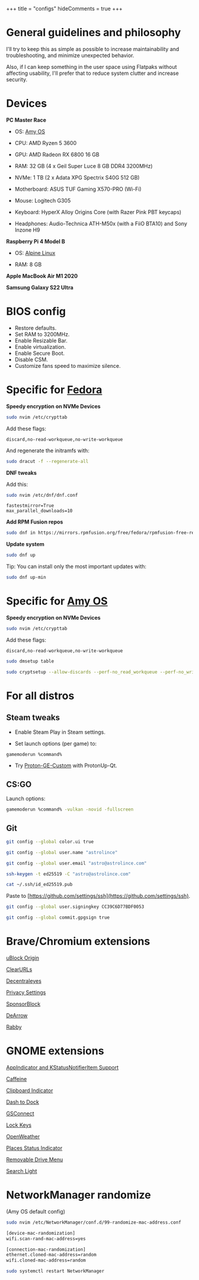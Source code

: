 +++
title = "configs"
hideComments = true
+++

# General guidelines and philosophy

I'll try to keep this as simple as possible to increase maintainability and troubleshooting, and minimize unexpected behavior.

Also, if I can keep something in the user space using Flatpaks without affecting usability, I'll prefer that to reduce system clutter and increase security.

# Devices

**PC Master Race**

- OS: [Amy OS](https://github.com/astrolince/amy-os)

- CPU: AMD Ryzen 5 3600

- GPU: AMD Radeon RX 6800 16 GB

- RAM: 32 GB (4 x Geil Super Luce 8 GB DDR4 3200MHz)

- NVMe: 1 TB (2 x Adata XPG Spectrix S40G 512 GB)

- Motherboard: ASUS TUF Gaming X570-PRO (Wi-Fi)

- Mouse: Logitech G305

- Keyboard: HyperX Alloy Origins Core (with Razer Pink PBT keycaps)

- Headphones: Audio-Technica ATH-M50x (with a FiiO BTA10) and Sony Inzone H9

**Raspberry Pi 4 Model B**

- OS: [Alpine Linux](https://www.alpinelinux.org/downloads/)

- RAM: 8 GB

**Apple MacBook Air M1 2020**

**Samsung Galaxy S22 Ultra**

# BIOS config

- Restore defaults.
- Set RAM to 3200MHz.
- Enable Resizable Bar.
- Enable virtualization.
- Enable Secure Boot.
- Disable CSM.
- Customize fans speed to maximize silence.

# Specific for [Fedora](https://getfedora.org/)

**Speedy encryption on NVMe Devices**

```bash
sudo nvim /etc/crypttab
```

Add these flags:

```vim
discard,no-read-workqueue,no-write-workqueue
```

And regenerate the initramfs with:

```bash
sudo dracut -f --regenerate-all
```

**DNF tweaks**

Add this:

```bash
sudo nvim /etc/dnf/dnf.conf
```

```vim
fastestmirror=True
max_parallel_downloads=10
```

**Add RPM Fusion repos**

```bash
sudo dnf in https://mirrors.rpmfusion.org/free/fedora/rpmfusion-free-release-$(rpm -E %fedora).noarch.rpm https://mirrors.rpmfusion.org/nonfree/fedora/rpmfusion-nonfree-release-$(rpm -E %fedora).noarch.rpm
```

**Update system**

```bash
sudo dnf up
```

Tip: You can install only the most important updates with:

```bash
sudo dnf up-min
```

# Specific for [Amy OS](https://github.com/astrolince/amy-os)

**Speedy encryption on NVMe Devices**

```bash
sudo nvim /etc/crypttab
```

Add these flags:

```vim
discard,no-read-workqueue,no-write-workqueue
```

```bash
sudo dmsetup table
```

```bash
sudo cryptsetup --allow-discards --perf-no_read_workqueue --perf-no_write_workqueue --persistent refresh luks-blablabla
```

# For all distros

## Steam tweaks

- Enable Steam Play in Steam settings.

- Set launch options (per game) to:

```bash
gamemoderun %command%
```

- Try [Proton-GE-Custom](https://github.com/gloriouseggroll/proton-ge-custom) with ProtonUp-Qt.

## CS:GO

Launch options:

```bash
gamemoderun %command% -vulkan -novid -fullscreen
```

## Git

```bash
git config --global color.ui true
```

```bash
git config --global user.name "astrolince"
```

```bash
git config --global user.email "astro@astrolince.com"
```

```bash
ssh-keygen -t ed25519 -C "astro@astrolince.com"
```

```bash
cat ~/.ssh/id_ed25519.pub
```

Paste to [https://github.com/settings/ssh](https://github.com/settings/ssh).

```bash
git config --global user.signingkey CC39C6D77BDF0053
```

```bash
git config --global commit.gpgsign true
```

# Brave/Chromium extensions

[uBlock Origin](https://chromewebstore.google.com/detail/ublock-origin/cjpalhdlnbpafiamejdnhcphjbkeiagm)

[ClearURLs](https://chrome.google.com/webstore/detail/clearurls/lckanjgmijmafbedllaakclkaicjfmnk)

[Decentraleyes](https://chrome.google.com/webstore/detail/decentraleyes/ldpochfccmkkmhdbclfhpagapcfdljkj)

[Privacy Settings](https://chrome.google.com/webstore/detail/privacy-settings/ijadljdlbkfhdoblhaedfgepliodmomj)

[SponsorBlock](https://chromewebstore.google.com/detail/sponsorblock-for-youtube/mnjggcdmjocbbbhaepdhchncahnbgone)

[DeArrow](https://chromewebstore.google.com/detail/dearrow-better-titles-and/enamippconapkdmgfgjchkhakpfinmaj)

[Rabby](https://chrome.google.com/webstore/detail/rabby/acmacodkjbdgmoleebolmdjonilkdbch)

# GNOME extensions

[AppIndicator and KStatusNotifierItem Support](https://extensions.gnome.org/extension/615/appindicator-support/)

[Caffeine](https://extensions.gnome.org/extension/517/caffeine/)

[Clipboard Indicator](https://extensions.gnome.org/extension/779/Clipboard-indicator/)

[Dash to Dock](https://extensions.gnome.org/extension/307/Dash-to-Dock/)

[GSConnect](https://extensions.gnome.org/extension/1319/GSConnect/)

[Lock Keys](https://extensions.gnome.org/extension/36/Lock-Keys/)

[OpenWeather](https://extensions.gnome.org/extension/750/OpenWeather/)

[Places Status Indicator](https://extensions.gnome.org/extension/8/Places-Status-Indicator/)

[Removable Drive Menu](https://extensions.gnome.org/extension/7/Removable-Drive-Menu/)

[Search Light](https://extensions.gnome.org/extension/5489/Search-Light/)

# NetworkManager randomize

(Amy OS default config)

```bash
sudo nvim /etc/NetworkManager/conf.d/99-randomize-mac-address.conf
```

```bash
[device-mac-randomization]
wifi.scan-rand-mac-address=yes

[connection-mac-randomization]
ethernet.cloned-mac-address=random
wifi.cloned-mac-address=random
```

```bash
sudo systemctl restart NetworkManager
```
